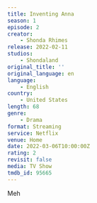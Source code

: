 ```yaml
---
title: Inventing Anna
season: 1
episode: 2
creator:
    - Shonda Rhimes
release: 2022-02-11
studios:
    - Shondaland
original_title: ''
original_language: en
language:
    - English
country:
    - United States
length: 68
genre:
    - Drama
format: Streaming
service: Netflix
venue: Home
date: 2022-03-06T10:00:00Z
rating: 2
revisit: false
media: TV Show
tmdb_id: 95665
---
```


Meh
